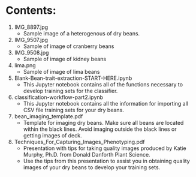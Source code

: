 # Contents:
1. IMG_8897.jpg
    - Sample image of a heterogenous of dry beans.
2. IMG_9507.jpg
    - Sample of image of cranberry beans
3. IMG_9508.jpg
    - Sample of image of kidney beans
4. lima.png
    - Sample of image of lima beans
5. Blank-Bean-trait-extraction-START-HERE.ipynb
    - This Jupyter notebook contains all of the functions necessary to develop training sets for the classifier.
6. classification-workflow-part2.ipynb
    - This Jupyter notebook contains all the information for importing all CSV file training sets for your dry beans.
7. bean_imaging_template.pdf
    - Template for imaging dry beans. Make sure all beans are located within the black lines. Avoid imaging outside the black lines or getting images of deck.
8. Techniques_For_Capturing_Images_Phenotyping.pdf
    - Presentation with tips for taking quality images produced by Katie Murphy, Ph.D. from Donald Danforth Plant Science.
    - Use the tips from this presentation to assist you in obtaining quality images of your dry beans to develop your training sets.
